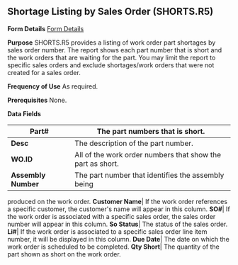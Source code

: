 ## Shortage Listing by Sales Order (SHORTS.R5)
<PageHeader />

**Form Details**
[Form Details](../SHORTS-R5-1/README.md)

**Purpose**
SHORTS.R5 provides a listing of work order part shortages by sales order
number. The report shows each part number that is short and the work orders
that are waiting for the part. You may limit the report to specific sales
orders and exclude shortages/work orders that were not created for a sales
order.

**Frequency of Use**
As required.

**Prerequisites**
None.

**Data Fields**

| **Part#**           | The part numbers that is short.                            |
| ------------------- | ---------------------------------------------------------- |
| **Desc**            | The description of the part number.                        |
| **WO.ID**           | All of the work order numbers that show the part as short. |
| **Assembly Number** | The part number that identifies the assembly being         |
produced on the work order.
**Customer Name**|  If the work order references a specific customer, the
customer's name will appear in this column.
**SO#**|  If the work order is associated with a specific sales order, the
sales order number will appear in this column.
**So Status**|  The status of the sales order.
**Li#**|  If the work order is associated to a specific sales order line item
number, it will be displayed in this column.
**Due Date**|  The date on which the work order is scheduled to be completed.
**Qty Short**|  The quantity of the part shown as short on the work order.

<badge text= "Version 8.10.57 " vertical="middle" />

<PageFooter />
